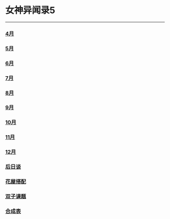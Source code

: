 # 女神异闻录5

---

### [4月](/game/Persona5/chapters/apr/README.md#_4月)
### [5月](/game/Persona5/chapters/may/README.md#_5月)
### [6月](/game/Persona5/chapters/jun/README.md#_6月)
### [7月](/game/Persona5/chapters/jul/README.md#_7月)
### [8月](/game/Persona5/chapters/aug/README.md#_8月)
### [9月](/game/Persona5/chapters/sep/README.md#_9月)
### [10月](/game/Persona5/chapters/oct/README.md#_10月)
### [11月](/game/Persona5/chapters/nov/README.md#_11月)
### [12月](/game/Persona5/chapters/dec/README.md#_12月)
### [后日谈](/game/Persona5/chapters/after/README.md#后日谈)
### [花屋搭配](/game/Persona5/chapters/flowers/README.md#花屋搭配)
### [双子课题](/game/Persona5/chapters/twins/README.md#双子课题)
### [合成表](/game/Persona5/chapters/composition/README.md#合成表)